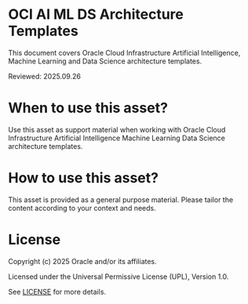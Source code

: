 # OCI AI ML DS Architecture Templates
 
This document covers Oracle Cloud Infrastructure Artificial Intelligence, Machine Learning and Data Science architecture templates.

Reviewed: 2025.09.26
 

# When to use this asset?

Use this asset as support material when working with Oracle Cloud Infrastructure Artificial Intelligence Machine Learning Data Science architecture templates.


# How to use this asset?

This asset is provided as a general purpose material. Please tailor the content according to your context and needs.


# License
 
Copyright (c) 2025 Oracle and/or its affiliates.
 
Licensed under the Universal Permissive License (UPL), Version 1.0.
 
See [LICENSE](https://github.com/oracle-devrel/technology-engineering/blob/main/LICENSE) for more details.
